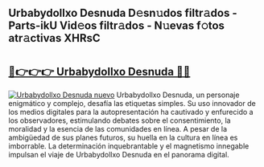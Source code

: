 ## Urbabydollxo Desnuda D𝚎sn𝚞dos filtr𝚊dos - Parts-ikU Vid𝚎os filtr𝚊dos - N𝚞evas f𝚘tos atr𝚊ctivas XHRsC

# <h2><a href="http://mb2321.tromn.icu/?c=Urbabydollxo+Desnuda">🔗👉👉👉 Urbabydollxo Desnuda 🔗🔗</a></h2>

[![Urbabydollxo Desnuda nuevo](https://i.imgur.com/pEAQMta.gif)](http://mb2321.tromn.icu/?c=Urbabydollxo+Desnuda)
Urbabydollxo Desnuda, un personaje enigmático y complejo, desafía las etiquetas simples. Su uso innovador de los medios digitales para la autopresentación ha cautivado y enfurecido a los observadores, estimulando debates sobre el consentimiento, la moralidad y la esencia de las comunidades en línea. A pesar de la ambigüedad de sus planes futuros, su huella en la cultura en línea es imborrable. La determinación inquebrantable y el magnetismo innegable impulsan el viaje de Urbabydollxo Desnuda en el panorama digital.

